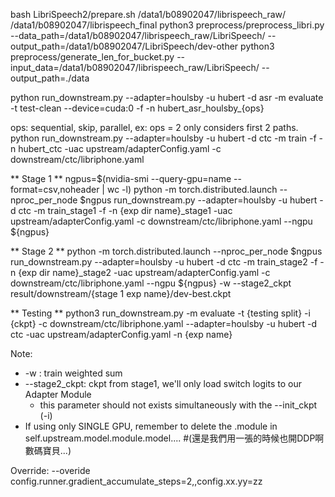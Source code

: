 bash LibriSpeech2/prepare.sh /data1/b08902047/librispeech_raw/ /data1/b08902047/librispeech_final
python3 preprocess/preprocess_libri.py --data_path=/data1/b08902047/librispeech_raw/LibriSpeech/ --output_path=/data1/b08902047/LibriSpeech/dev-other
python3 preprocess/generate_len_for_bucket.py --input_data=/data1/b08902047/librispeech_raw/LibriSpeech/ --output_path=./data

python run_downstream.py --adapter=houlsby -u hubert -d asr -m evaluate -t test-clean --device=cuda:0 -f -n hubert_asr_houlsby_{ops}

ops: sequential, skip, parallel, ex: ops = 2 only considers first 2 paths.
python run_downstream.py --adapter=houlsby -u hubert -d ctc -m train -f -n hubert_ctc -uac upstream/adapterConfig.yaml -c downstream/ctc/libriphone.yaml

** Stage 1 **
ngpus=$(nvidia-smi --query-gpu=name --format=csv,noheader | wc -l)
python -m torch.distributed.launch --nproc_per_node $ngpus run_downstream.py --adapter=houlsby -u hubert -d ctc -m train_stage1 -f -n {exp dir name}_stage1 -uac upstream/adapterConfig.yaml -c downstream/ctc/libriphone.yaml --ngpu ${ngpus}

** Stage 2 **
python -m torch.distributed.launch --nproc_per_node $ngpus run_downstream.py --adapter=houlsby -u hubert -d ctc -m train_stage2 -f -n {exp dir name}_stage2 -uac upstream/adapterConfig.yaml -c downstream/ctc/libriphone.yaml --ngpu ${ngpus} -w --stage2_ckpt result/downstream/{stage 1 exp name}/dev-best.ckpt

** Testing **
python3 run_downstream.py -m evaluate -t {testing split} -i {ckpt} -c downstream/ctc/libriphone.yaml --adapter=houlsby -u hubert -d ctc -uac upstream/adapterConfig.yaml -n {exp name}

Note: 
* -w : train weighted sum
* --stage2_ckpt: ckpt from stage1, we'll only load switch logits to our Adapter Module
    * this parameter should not exists simultaneously with the --init_ckpt (-i)
* If using only SINGLE GPU, remember to delete the .module in self.upstream.model.module.model.... #(還是我們用一張的時候也開DDP啊數碼寶貝...)

Override:
--overide config.runner.gradient_accumulate_steps=2,,config.xx.yy=zz